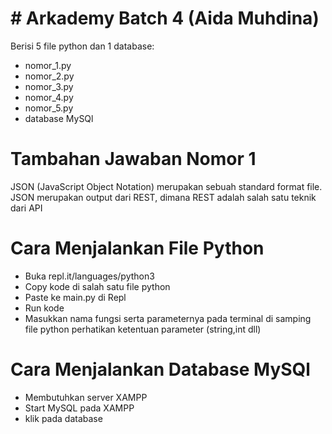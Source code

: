 # # Arkademy Batch 4 (Aida Muhdina)

Berisi 5 file python dan 1 database:

  - nomor_1.py
  - nomor_2.py
  - nomor_3.py
  - nomor_4.py
  - nomor_5.py
  - database MySQl

# Tambahan Jawaban Nomor 1
 JSON (JavaScript Object Notation) merupakan sebuah standard format file. JSON merupakan output dari REST, dimana REST adalah salah satu teknik dari API 

# Cara Menjalankan File Python
  - Buka repl.it/languages/python3
  - Copy kode di salah satu file python
  - Paste ke main.py di Repl
  - Run kode
  - Masukkan nama fungsi serta parameternya pada terminal di samping file python perhatikan ketentuan parameter (string,int dll)

# Cara Menjalankan Database MySQl
  - Membutuhkan server XAMPP
  - Start MySQL pada XAMPP
  - klik pada database
